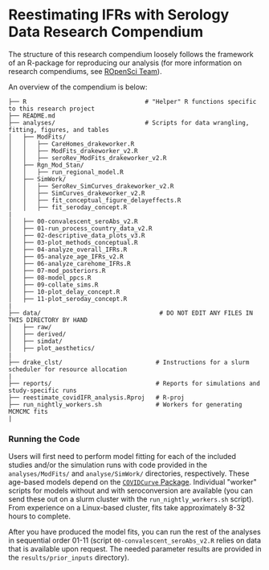 # Reestimating IFRs with Serology Data Research Compendium 

The structure of this research compendium loosely follows the framework of an R-package for reproducing our analysis (for more information on research compendiums, see [ROpenSci Team](https://github.com/ropensci/rrrpkg)).  

An overview of the compendium is below: 
```
├── R                                 # "Helper" R functions specific to this research project 
├── README.md
├── analyses/                         # Scripts for data wrangling, fitting, figures, and tables
│   ├── ModFits/
│   │   ├── CareHomes_drakeworker.R
│   │   ├── ModFits_drakeworker_v2.R
│   │   ├── seroRev_ModFits_drakeworker_v2.R
│   ├── Rgn_Mod_Stan/
│   │   ├── run_regional_model.R
│   ├── SimWork/
│   │   ├── SeroRev_SimCurves_drakeworker_v2.R
│   │   ├── SimCurves_drakeworker_v2.R
│   │   ├── fit_conceptual_figure_delayeffects.R
│   │   ├── fit_seroday_concept.R
|
│   ├── 00-convalescent_seroAbs_v2.R
│   ├── 01-run_process_country_data_v2.R
│   ├── 02-descriptive_data_plots_v3.R
│   ├── 03-plot_methods_conceptual.R
│   ├── 04-analyze_overall_IFRs.R
│   ├── 05-analyze_age_IFRs_v2.R
│   ├── 06-analyze_carehome_IFRs.R
│   ├── 07-mod_posteriors.R
│   ├── 08-model_ppcs.R
│   ├── 09-collate_sims.R
│   ├── 10-plot_delay_concept.R
│   ├── 11-plot_seroday_concept.R
|
├── data/                                 # DO NOT EDIT ANY FILES IN THIS DIRECTORY BY HAND
│   ├── raw/
│   ├── derived/
│   ├── simdat/
│   ├── plot_aesthetics/
|
├── drake_clst/                          # Instructions for a slurm scheduler for resource allocation
|
├── reports/                             # Reports for simulations and study-specific runs                    
├── reestimate_covidIFR_analysis.Rproj   # R-proj
├── run_nightly_workers.sh               # Workers for generating MCMCMC fits
|                              
```

### Running the Code
Users will first need to perform model fitting for each of the included studies and/or the simulation runs with code provided in the `analyses/ModFits/` and `analyse/SimWork/` directories, respectively. These age-based models depend on the [`COVIDCurve` Package](https://github.com/mrc-ide/COVIDCurve). Individual "worker" scripts for models without and with seroconversion are available (you can send these out on a slurm cluster with the `run_nightly_workers.sh` script). From experience on a Linux-based cluster, fits take approximately 8-32 hours to complete. 
  
  
After you have produced the model fits, you can run the rest of the analyses in sequential order 01-11 (script `00-convalescent_seroAbs_v2.R` relies on data that is available upon request. The needed parameter results are provided in the `results/prior_inputs` directory). 



